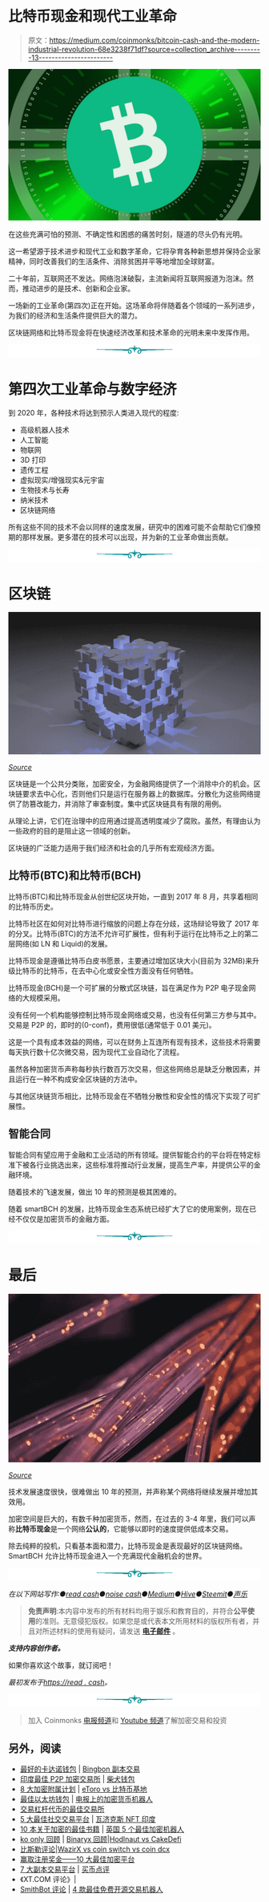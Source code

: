# 比特币现金和现代工业革命

> 原文：<https://medium.com/coinmonks/bitcoin-cash-and-the-modern-industrial-revolution-68e3238f71df?source=collection_archive---------13----------------------->

![](img/ce884fec43db9d80d0c739e22120624b.png)

在这些充满可怕的预测、不确定性和困惑的痛苦时刻，隧道的尽头仍有光明。

这一希望源于技术进步和现代工业和数字革命，它将孕育各种新思想并保持企业家精神，同时改善我们的生活条件、消除贫困并平等地增加全球财富。

二十年前，互联网还不发达。网络泡沫破裂，主流新闻将互联网报道为泡沫。然而，推动进步的是技术、创新和企业家。

一场新的工业革命(第四次)正在开始。这场革命将伴随着各个领域的一系列进步，为我们的经济和生活条件提供巨大的潜力。

区块链网络和比特币现金将在快速经济改革和技术革命的光明未来中发挥作用。

![](img/f45130952a53784172d47cb34123d59a.png)

# 第四次工业革命与数字经济

到 2020 年，各种技术将达到预示人类进入现代的程度:

*   高级机器人技术
*   人工智能
*   物联网
*   3D 打印
*   遗传工程
*   虚拟现实/增强现实&元宇宙
*   生物技术与长寿
*   纳米技术
*   区块链网络

所有这些不同的技术不会以同样的速度发展，研究中的困难可能不会帮助它们像预期的那样发展。更多潜在的技术可以出现，并为新的工业革命做出贡献。

![](img/f45130952a53784172d47cb34123d59a.png)

# 区块链

![](img/c4a2b54505e5ac5018d98d6f1dcef3fc.png)

[*Source*](https://unsplash.com/photos/UxDU0Gg5pqQ)

区块链是一个公共分类账，加密安全，为金融网络提供了一个消除中介的机会。区块链要求去中心化，否则他们只是运行在服务器上的数据库。分散化为这些网络提供了防篡改能力，并消除了审查制度。集中式区块链具有有限的用例。

从理论上讲，它们在治理中的应用通过提高透明度减少了腐败。虽然，有理由认为一些政府的目的是阻止这一领域的创新。

区块链的广泛能力适用于我们经济和社会的几乎所有宏观经济方面。

## 比特币(BTC)和比特币(BCH)

比特币(BTC)和比特币现金从创世纪区块开始，一直到 2017 年 8 月，共享着相同的比特币历史。

比特币社区在如何对比特币进行缩放的问题上存在分歧，这场辩论导致了 2017 年的分叉。比特币(BTC)的方法不允许可扩展性，但有利于运行在比特币之上的第二层网络(如 LN 和 Liquid)的发展。

比特币现金是遵循比特币白皮书愿景，主要通过增加区块大小(目前为 32MB)来升级比特币的比特币，在去中心化或安全性方面没有任何牺牲。

比特币现金(BCH)是一个可扩展的分散式区块链，旨在满足作为 P2P 电子现金网络的大规模采用。

没有任何一个机构能够控制比特币现金网络或交易，也没有任何第三方参与其中。交易是 P2P 的，即时的(0-conf)，费用很低(通常低于 0.01 美元)。

这是一个具有成本效益的网络，可以在财务上互连所有现有技术，这些技术将需要每天执行数十亿次微交易，因为现代工业自动化了流程。

虽然各种加密货币声称每秒执行数百万次交易，但这些网络总是缺乏分散因素，并且运行在一种不构成安全区块链的方法中。

与其他区块链货币相比，比特币现金在不牺牲分散性和安全性的情况下实现了可扩展性。

## 智能合同

智能合同有望应用于金融和工业活动的所有领域。提供智能合约的平台将在特定标准下被各行业挑选出来，这些标准将推动行业发展，提高生产率，并提供公平的金融环境。

随着技术的飞速发展，做出 10 年的预测是极其困难的。

随着 smartBCH 的发展，比特币现金生态系统已经扩大了它的使用案例，现在已经不仅仅是加密货币的金融方面。

![](img/f45130952a53784172d47cb34123d59a.png)

# 最后

![](img/44afbc5d394f3fdbafcd27081d0b47ef.png)

[*Source*](https://cdn.pixabay.com/photo/2020/02/03/00/12/fiber-4814456__340.jpg)

技术发展速度很快，很难做出 10 年的预测，并声称某个网络将继续发展并增加其效用。

加密空间是巨大的，有数千种加密货币，然而，在过去的 3-4 年里，我们可以声称**比特币现金**是一个网络**公认的**，它能够以即时的速度提供低成本交易。

除去纯粹的投机，只看基本面和潜力，比特币现金是表现最好的区块链网络。SmartBCH 允许比特币现金进入一个充满现代金融机会的世界。

![](img/f45130952a53784172d47cb34123d59a.png)

*在以下网站写作:●*[*read cash*](https://read.cash/@Pantera)*●*[*noise cash*](https://noise.cash/u/Pantera99)*●*[*Medium*](/@panterabch)*●*[*Hive*](https://hive.blog/@pantera1)*●*[*Steemit*](https://steemit.com/@pantera1)*●*[*声乐*](https://vocal.media/authors/pantera)

> **免责声明**:本内容中发布的所有材料均用于娱乐和教育目的，并符合**公平使用**的准则。无意侵犯版权。如果您是或代表本文所用材料的版权所有者，并且对所述材料的使用有疑问，请发送 [**电子邮件**](https://read.cash/@Pantera/cryptouknowns-battlegrounds-the-crypto-battle-royal-part-i-0ca762da#bad-link) 。

***支持内容创作者。***

如果你喜欢这个故事，就订阅吧！

*最初发布于*[*https://read . cash*](https://read.cash/@Pantera/bitcoin-cash-and-the-modern-industrial-revolution-91ab0dd2)*。*

![](img/f45130952a53784172d47cb34123d59a.png)

> 加入 Coinmonks [电报频道](https://t.me/coincodecap)和 [Youtube 频道](https://www.youtube.com/c/coinmonks/videos)了解加密交易和投资

## 另外，阅读

*   [最好的卡达诺钱包](https://blog.coincodecap.com/best-cardano-wallets) | [Bingbon 副本交易](https://blog.coincodecap.com/bingbon-copy-trading)
*   [印度最佳 P2P 加密交易所](https://blog.coincodecap.com/p2p-crypto-exchanges-in-india) | [柴犬钱包](https://blog.coincodecap.com/baby-shiba-inu-wallets)
*   [8 大加密附属计划](https://blog.coincodecap.com/crypto-affiliate-programs) | [eToro vs 比特币基地](https://blog.coincodecap.com/etoro-vs-coinbase)
*   [最佳以太坊钱包](https://blog.coincodecap.com/best-ethereum-wallets) | [电报上的加密货币机器人](https://blog.coincodecap.com/telegram-crypto-bots)
*   [交易杠杆代币的最佳交易所](https://blog.coincodecap.com/leveraged-token-exchanges)
*   [5 大最佳社交交易平台](https://blog.coincodecap.com/best-social-trading-platforms) | [瓦济克斯 NFT 印度](https://blog.coincodecap.com/wazirx-nft-india)
*   [10 本关于加密的最佳书籍](https://blog.coincodecap.com/best-crypto-books) | [英国 5 个最佳加密机器人](https://blog.coincodecap.com/uk-trading-bots)
*   [ko only 回顾](https://blog.coincodecap.com/koinly-review) | [Binaryx 回顾](https://blog.coincodecap.com/binaryx-review)|[Hodlnaut vs CakeDefi](https://blog.coincodecap.com/hodlnaut-vs-cakedefi-vs-celsius)
*   [比斯勒评论](https://blog.coincodecap.com/bitsler-review)|[WazirX vs coin switch vs coin dcx](https://blog.coincodecap.com/wazirx-vs-coinswitch-vs-coindcx)
*   [赢取注册奖金——10 大最佳加密平台](https://blog.coincodecap.com/earn-sign-up-bonus)
*   [7 大副本交易平台](https://blog.coincodecap.com/copy-trading-platforms) | [买币点评](https://blog.coincodecap.com/buycoins-review)
*   《XT.COM 评论》|
*   [SmithBot 评论](https://blog.coincodecap.com/smithbot-review) | [4 款最佳免费开源交易机器人](https://blog.coincodecap.com/free-open-source-trading-bots)